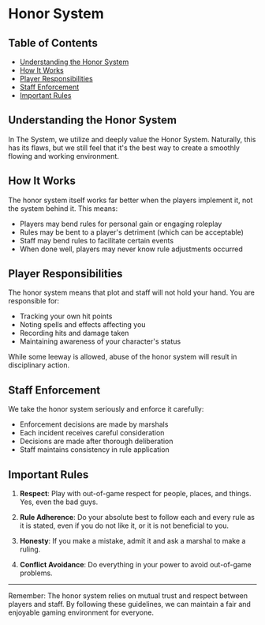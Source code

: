 # Honor System

## Table of Contents
- [Understanding the Honor System](#understanding-the-honor-system)
- [How It Works](#how-it-works)
- [Player Responsibilities](#player-responsibilities)
- [Staff Enforcement](#staff-enforcement)
- [Important Rules](#important-rules)

## Understanding the Honor System

In The System, we utilize and deeply value the Honor System. Naturally, this has its flaws, but we still feel that it's the best way to create a smoothly flowing and working environment.

## How It Works

The honor system itself works far better when the players implement it, not the system behind it. This means:

- Players may bend rules for personal gain or engaging roleplay
- Rules may be bent to a player's detriment (which can be acceptable)
- Staff may bend rules to facilitate certain events
- When done well, players may never know rule adjustments occurred

## Player Responsibilities

The honor system means that plot and staff will not hold your hand. You are responsible for:

- Tracking your own hit points
- Noting spells and effects affecting you
- Recording hits and damage taken
- Maintaining awareness of your character's status

While some leeway is allowed, abuse of the honor system will result in disciplinary action.

## Staff Enforcement

We take the honor system seriously and enforce it carefully:

- Enforcement decisions are made by marshals
- Each incident receives careful consideration
- Decisions are made after thorough deliberation
- Staff maintains consistency in rule application

## Important Rules

1. **Respect**: Play with out-of-game respect for people, places, and things. Yes, even the bad guys.

2. **Rule Adherence**: Do your absolute best to follow each and every rule as it is stated, even if you do not like it, or it is not beneficial to you.

3. **Honesty**: If you make a mistake, admit it and ask a marshal to make a ruling.

4. **Conflict Avoidance**: Do everything in your power to avoid out-of-game problems.

---

Remember: The honor system relies on mutual trust and respect between players and staff. By following these guidelines, we can maintain a fair and enjoyable gaming environment for everyone. 
